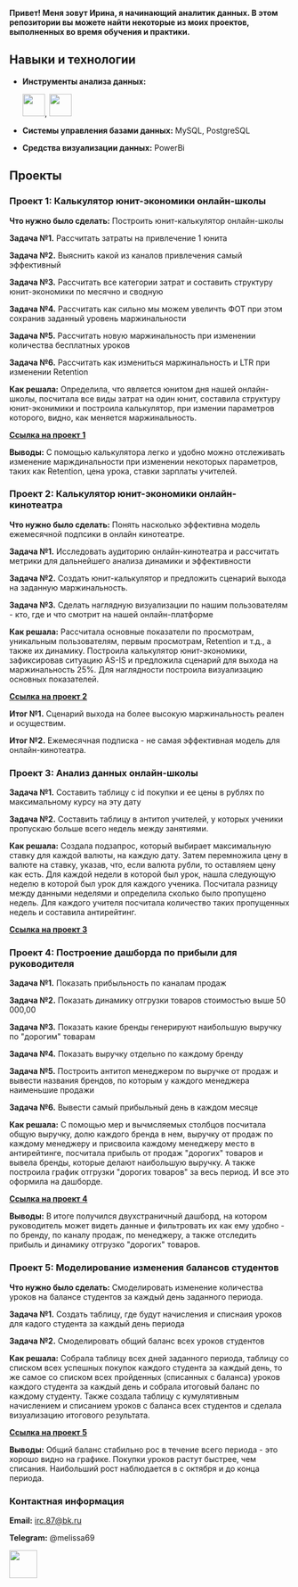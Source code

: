 **Привет! Меня зовут Ирина, я начинающий аналитик данных. В этом репозитории вы можете найти некоторые из моих проектов, выполненных во время обучения и практики.**


## Навыки и технологии

 - **Инструменты анализа данных:**
 
      <img src="https://cdn.icon-icons.com/icons2/627/PNG/512/sql-file-rounded-rectangular-outlined-interface-symbol_icon-icons.com_57503.png" width="40" />, <img src="https://cdn.icon-icons.com/icons2/1156/PNG/96/1486565571-microsoft-office-excel_81549.png" width="40" />

 - **Системы управления базами данных:** MySQL, PostgreSQL

 - **Средства визуализации данных:** PowerBi


## Проекты  


### Проект 1: Калькулятор юнит-экономики онлайн-школы

**Что нужно было сделать:** Построить юнит-калькулятор онлайн-школы

**Задача №1.** Рассчитать затраты на привлечение 1 юнита

**Задача №2.** Выяснить какой из каналов привлечения самый эффективный

**Задача №3.** Рассчитать все категории затрат и составить структуру юнит-экономики по месячно и сводную

**Задача №4.** Рассчитать как сильно мы можем увеличть ФОТ при этом сохранив заданный уровень маржинальности

**Задача №5.** Рассчитать новую маржинальность при изменении количества бесплатных уроков

**Задача №6.** Рассчитать как измениться маржинальность и LTR при изменении Retention

**Как решала:** Определила, что является юнитом дня нашей онлайн-школы, посчитала все виды затрат на один юнит, составила структуру юнит-эконимики и построила калькулятор, при измении параметров которого, видно, как меняется маржинальность.

[**Ссылка на проект 1**](https://github.com/Irina-Rogozina/Data-analyst/blob/main/%D0%9F%D1%80%D0%BE%D0%B5%D0%BA%D1%821.xlsx)

**Выводы:** С помощью калькулятора легко и удобно можно отслеживать изменение марждинальности при изменении некоторых параметров, таких как Retention, цена урока, ставки зарплаты учителей.  

  
  
### Проект 2: Калькулятор юнит-экономики онлайн-кинотеатра

**Что нужно было сделать:** Понять насколько эффективна модель ежемесячной подпсики в онлайн кинотеатре.

**Задача №1.** Исследовать аудиторию онлайн-кинотеатра и рассчитать метрики для дальнейшего анализа динамики и эффективности

**Задача №2.** Создать юнит-калькулятор и предложить сценарий выхода на заданную маржинальность.

**Задача №3.** Сделать наглядную визуализации по нашим пользователям - кто, где и что смотрит на нашей онлайн-платформе

**Как решала:** Рассчитала основные показатели по просмотрам, уникальным пользователям, первым просмотрам, Retention  и т.д., а также их динамику. Построила калькулятор юнит-экономики, зафиксировав ситуацию AS-IS и предложила сценарий для выхода на маржинальность 25%. Для наглядности построила визуализацию основных показателей.

[**Ссылка на проект 2**](https://github.com/Irina-Rogozina/Data-analyst/blob/main/%D0%9F%D1%80%D0%BE%D0%B5%D0%BA%D1%822.xlsx)

**Итог №1.** Сценарий выхода на более высокую маржинальность реален и осуществим.

**Итог №2.** Ежемесячная подписка - не самая эффективная модель для онлайн-кинотеатра.



### Проект 3: Анализ данных онлайн-школы

**Задача №1.** Составить таблицу с id покупки и ее цены в рублях по максимальному курсу на эту дату

**Задача №2.** Составить таблицу в антитоп учителей, у которых ученики пропускаю больше всего недель между занятиями.

**Как решала:** Создала подзапрос, который выбирает максимальную ставку для каждой валюты, на каждую дату. Затем перемножила цену в валюте на ставку, указав, что, если валюта рубли, то оставляем цену как есть. Для каждой недели в которой был урок, нашла следующую неделю в которой был урок для каждого ученика. Посчитала разницу между данными неделями и определила сколько было пропущено недель. Для каждого учителя посчитала количество таких пропущенных недель и составила антирейтинг.

[**Ссылка на проект 3**](https://github.com/Irina-Rogozina/Data-analyst/blob/main/%D0%9F%D1%80%D0%BE%D0%B5%D0%BA%D1%823)


### Проект 4: Построение дашборда по прибыли для руководителя

**Задача №1.** Показать прибыльность по каналам продаж

**Задача №2.** Показать динамику отгрузки товаров стоимостью выше 50 000,00

**Задача №3.** Показать какие бренды генерируют наибольшую выручку по "дорогим" товарам

**Задача №4.** Показать выручку отдельно по каждому бренду

**Задача №5.** Построить антитоп менеджером по выручке от продаж и вывести названия брендов, по которым у каждого менеджера наименьшие продажи

**Задача №6.** Вывести самый прибыльный день в каждом месяце

**Как решала:** С помощью мер и вычмсляемых столбцов посчитала общую выручку, долю каждого бренда в нем, выручку от продаж по каждому менеджеру и присвоила каждому менеджеру место в антирейтинге, посчитала прибыль от продаж "дорогих" товаров и вывела бренды, которые делают наибольшую выручку. А также построила график отгрузки "дорогих товаров" за весь период. И все это оформила на дашборде.

[**Ссылка на проект 4**](https://github.com/Irina-Rogozina/Data-analyst/blob/main/%D0%9F%D1%80%D0%BE%D0%B5%D0%BA%D1%824.pbix)

**Выводы:** В итоге получился двухстраничный дашборд, на котором руководитель может видеть данные и фильтровать их как ему удобно - по бренду, по каналу продаж, по менеджеру, а также отследить прибыль и динамику отгрузко "дорогих" товаров.

### Проект 5: Моделирование изменения балансов студентов

**Что нужно было сделать:** Смоделировать изменение количества уроков на балансе студентов за каждый день заданного периода.

**Задача №1.** Создать таблицу, где будут начисления и списнаия уроков для кадого студента за каждый день периода

**Задача №2.** Смоделировать общий баланс всех уроков студентов

**Как решала:** Собрала таблицу всех дней заданного периода, таблицу со списком всех успешных покупок каждого студента за каждый день, то же самое со списком всех пройденных (списанных с баланса) уроков каждого студента за каждый день и собрала итоговый баланс по каждому студенту. Также создала таблицу с кумулятивным начислением и списанием уроков с баланса всех студентов и сделала визуализацию итогового результата.

[**Ссылка на проект 5**](https://github.com/Irina-Rogozina/Data-analyst/blob/main/%D0%9F%D1%80%D0%BE%D0%B5%D0%BA%D1%825.xlsx)

**Выводы:** Общий баланс стабильно рос в течение всего периода - это хорошо видно на графике. Покупки уроков растут быстрее, чем списания. Наибольший рост наблюдается в с октября и до конца периода.

### Контактная информация

**Email:** irc.87@bk.ru

**Telegram:** @melissa69

<img src="https://cdn.icon-icons.com/icons2/1156/PNG/96/1486565571-microsoft-office-excel_81549.png" width="50" />
